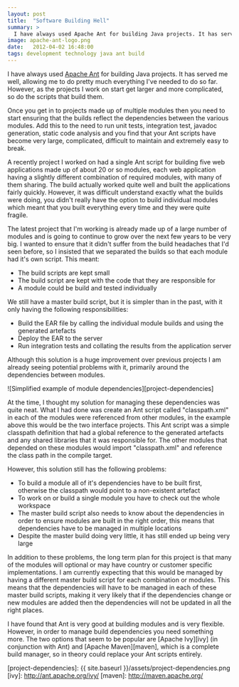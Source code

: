 ```yaml
---
layout: post
title:  "Software Building Hell"
summary: >
  I have always used Apache Ant for building Java projects. It has served me well, allowing me to do pretty much everything I've needed to do so far. However, as the projects I work on start get larger and more complicated, so do the scripts that build them.
image: apache-ant-logo.png
date:   2012-04-02 16:48:00
tags: development technology java ant build
---
```


I have always used [Apache Ant][ant] for building Java projects. It has served me well, allowing me to do pretty much everything I've needed to do so far. However, as the projects I work on start get larger and more complicated, so do the scripts that build them.

Once you get in to projects made up of multiple modules then you need to start ensuring that the builds reflect the dependencies between the various modules. Add this to the need to run unit tests, integration test, javadoc generation, static code analysis and you find that your Ant scripts have become very large, complicated, difficult to maintain and extremely easy to break.

A recently project I worked on had a single Ant script for building five web applications made up of about 20 or so modules, each web application having a slightly different combination of required modules, with many of them sharing. The build actually worked quite well and built the applications fairly quickly. However, it was difficult understand exactly what the builds were doing, you didn't really have the option to build individual modules which meant that you built everything every time and they were quite fragile.

The latest project that I'm working is already made up of a large number of modules and is going to continue to grow over the next few years to be very big. I wanted to ensure that it didn't suffer from the build headaches that I'd seen before, so I insisted that we separated the builds so that each module had it's own script. This meant:

* The build scripts are kept small
* The build script are kept with the code that they are responsible for
* A module could be build and tested individually

We still have a master build script, but it is simpler than in the past, with it only having the following responsibilities:

* Build the EAR file by calling the individual module builds and using the generated artefacts
* Deploy the EAR to the server
* Run integration tests and collating the results from the application server

Although this solution is a huge improvement over previous projects I am already seeing potential problems with it, primarily around the dependencies between modules.

![Simplified example of module dependencies][project-dependencies]

At the time, I thought my solution for managing these dependencies was quite neat. What I had done was create an Ant script called "classpath.xml" in each of the modules were referenced from other modules, in the example above this would be the two interface projects. This Ant script was a simple classpath definition that had a global reference to the generated artefacts and any shared libraries that it was responsible for. The other modules that depended on these modules would import "classpath.xml" and reference the class path in the compile target.

However, this solution still has the following problems:

* To build a module all of it's dependencies have to be built first, otherwise the classpath would point to a non-existent artefact
* To work on or build a single module you have to check out the whole workspace
* The master build script also needs to know about the dependencies in order to ensure modules are built in the right order, this means that dependencies have to be managed in multiple locations
* Despite the master build doing very little, it has still ended up being very large

In addition to these problems, the long term plan for this project is that many of the modules will optional or may have country or customer specific implementations. I am currently expecting that this would be managed by having a different master build script for each combination or modules. This means that the dependencies will have to be managed in each of these master build scripts, making it very likely that if the dependencies change or new modules are added then the dependencies will not be updated in all the right places.

I have found that Ant is very good at building modules and is very flexible. However, in order to manage build dependencies you need something more. The two options that seem to be popular are [Apache Ivy][ivy] (in conjunction with Ant) and [Apache Maven][maven], which is a complete build manager, so in theory could replace your Ant scripts entirely.

[ant]:   				http://ant.apache.org/
[project-dependencies]:	{{ site.baseurl }}/assets/project-dependencies.png
[ivy]:					http://ant.apache.org/ivy/
[maven]:				http://maven.apache.org/
